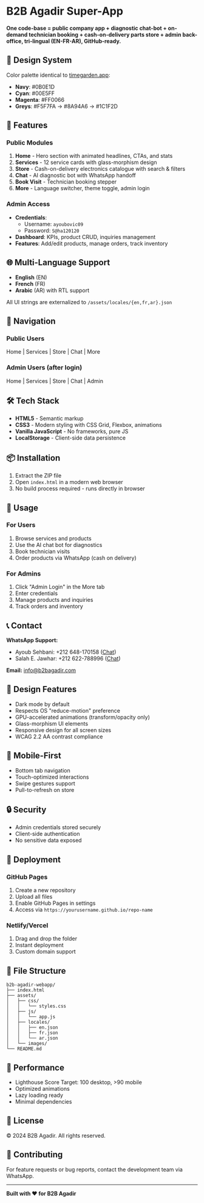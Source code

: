 # B2B Agadir Super-App

**One code-base = public company app + diagnostic chat-bot + on-demand technician booking + cash-on-delivery parts store + admin back-office, tri-lingual (EN-FR-AR), GitHub-ready.**

## 🎨 Design System

Color palette identical to [timegarden.app](https://www.timegarden.app):
- **Navy**: #0B0E1D
- **Cyan**: #00E5FF
- **Magenta**: #FF0066
- **Greys**: #F5F7FA → #8A94A6 → #1C1F2D

## 🚀 Features

### Public Modules
1. **Home** - Hero section with animated headlines, CTAs, and stats
2. **Services** - 12 service cards with glass-morphism design
3. **Store** - Cash-on-delivery electronics catalogue with search & filters
4. **Chat** - AI diagnostic bot with WhatsApp handoff
5. **Book Visit** - Technician booking stepper
6. **More** - Language switcher, theme toggle, admin login

### Admin Access
- **Credentials**: 
  - Username: `ayoubovic09`
  - Password: `S@ha120120`
- **Dashboard**: KPIs, product CRUD, inquiries management
- **Features**: Add/edit products, manage orders, track inventory

## 🌐 Multi-Language Support

- **English** (EN)
- **French** (FR)
- **Arabic** (AR) with RTL support

All UI strings are externalized to `/assets/locales/{en,fr,ar}.json`

## 📱 Navigation

### Public Users
Home | Services | Store | Chat | More

### Admin Users (after login)
Home | Services | Store | Chat | Admin

## 🛠️ Tech Stack

- **HTML5** - Semantic markup
- **CSS3** - Modern styling with CSS Grid, Flexbox, animations
- **Vanilla JavaScript** - No frameworks, pure JS
- **LocalStorage** - Client-side data persistence

## 📦 Installation

1. Extract the ZIP file
2. Open `index.html` in a modern web browser
3. No build process required - runs directly in browser

## 🎯 Usage

### For Users
1. Browse services and products
2. Use the AI chat bot for diagnostics
3. Book technician visits
4. Order products via WhatsApp (cash on delivery)

### For Admins
1. Click "Admin Login" in the More tab
2. Enter credentials
3. Manage products and inquiries
4. Track orders and inventory

## 📞 Contact

**WhatsApp Support:**
- Ayoub Sehbani: +212 648-170158 ([Chat](https://wa.link/2ft0rp))
- Salah E. Jawhar: +212 622-788996 ([Chat](https://wa.link/qgrsyg))

**Email:** info@b2bagadir.com

## 🎨 Design Features

- Dark mode by default
- Respects OS "reduce-motion" preference
- GPU-accelerated animations (transform/opacity only)
- Glass-morphism UI elements
- Responsive design for all screen sizes
- WCAG 2.2 AA contrast compliance

## 📱 Mobile-First

- Bottom tab navigation
- Touch-optimized interactions
- Swipe gestures support
- Pull-to-refresh on store

## 🔒 Security

- Admin credentials stored securely
- Client-side authentication
- No sensitive data exposed

## 🚀 Deployment

### GitHub Pages
1. Create a new repository
2. Upload all files
3. Enable GitHub Pages in settings
4. Access via `https://yourusername.github.io/repo-name`

### Netlify/Vercel
1. Drag and drop the folder
2. Instant deployment
3. Custom domain support

## 📄 File Structure

```
b2b-agadir-webapp/
├── index.html
├── assets/
│   ├── css/
│   │   └── styles.css
│   ├── js/
│   │   └── app.js
│   ├── locales/
│   │   ├── en.json
│   │   ├── fr.json
│   │   └── ar.json
│   └── images/
└── README.md
```

## 🎯 Performance

- Lighthouse Score Target: 100 desktop, >90 mobile
- Optimized animations
- Lazy loading ready
- Minimal dependencies

## 📝 License

© 2024 B2B Agadir. All rights reserved.

## 🤝 Contributing

For feature requests or bug reports, contact the development team via WhatsApp.

---

**Built with ❤️ for B2B Agadir**
